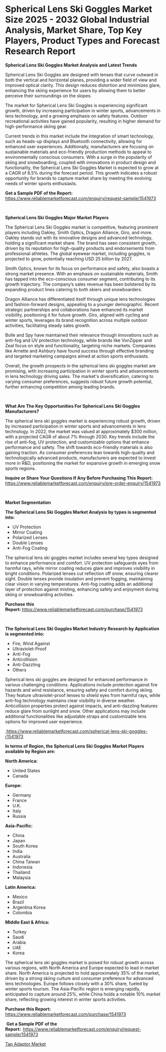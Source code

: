 <p><h1>Spherical Lens Ski Goggles Market Size 2025 - 2032 Global Industrial Analysis, Market Share, Top Key Players, Product Types and Forecast Research Report</h1></p><p><strong>Spherical Lens Ski Goggles Market Analysis and Latest Trends</strong></p>
<p><p>Spherical Lens Ski Goggles are designed with lenses that curve outward in both the vertical and horizontal planes, providing a wider field of view and improved optical clarity. This design reduces distortion and minimizes glare, enhancing the skiing experience for users by allowing them to better perceive their surroundings on the slopes. </p><p>The market for Spherical Lens Ski Goggles is experiencing significant growth, driven by increasing participation in winter sports, advancements in lens technology, and a growing emphasis on safety features. Outdoor recreational activities have gained popularity, resulting in higher demand for high-performance skiing gear. </p><p>Current trends in this market include the integration of smart technology, such as heads-up displays and Bluetooth connectivity, allowing for enhanced user experiences. Additionally, manufacturers are focusing on sustainable materials and eco-friendly production methods to appeal to environmentally conscious consumers. With a surge in the popularity of skiing and snowboarding, coupled with innovations in product design and functionality, the Spherical Lens Ski Goggles Market is expected to grow at a CAGR of 8.5% during the forecast period. This growth indicates a robust opportunity for brands to capture market share by meeting the evolving needs of winter sports enthusiasts.</p></p>
<p><strong>Get a Sample PDF of the Report:&nbsp;</strong> <a href="https://www.reliablemarketforecast.com/enquiry/request-sample/1541973?utm_campaign=3539&utm_medium=2&utm_source=Github&utm_content=ia&utm_term=05042025&utm_id=spherical-lens-ski-goggles">https://www.reliablemarketforecast.com/enquiry/request-sample/1541973</a></p>
<p>&nbsp;</p>
<p><strong>Spherical Lens Ski Goggles Major Market Players</strong></p>
<p><p>The Spherical Lens Ski Goggles market is competitive, featuring prominent players including Oakley, Smith Optics, Dragon Alliance, Giro, and more. Oakley stands out with its innovative designs and advanced technology, holding a significant market share. The brand has seen consistent growth, driven by its reputation for high-quality products and endorsements from professional athletes. The global eyewear market, including goggles, is projected to grow, potentially reaching USD 25 billion by 2027.</p><p>Smith Optics, known for its focus on performance and safety, also boasts a strong market presence. With an emphasis on sustainable materials, Smith has tapped into the eco-conscious consumer segment, contributing to its growth trajectory. The company’s sales revenue has been bolstered by its expanding product lines catering to both skiers and snowboarders.</p><p>Dragon Alliance has differentiated itself through unique lens technologies and fashion-forward designs, appealing to a younger demographic. Recent strategic partnerships and collaborations have enhanced its market visibility, positioning it for future growth. Giro, aligned with cycling and winter sports, leverages its brand recognition across multiple outdoor activities, facilitating steady sales growth.</p><p>Bolle and Spy have maintained their relevance through innovations such as anti-fog and UV protection technology, while brands like VonZipper and Zeal focus on style and functionality, targeting niche markets. Companies like Arnette and Ashbury have found success through effective branding and targeted marketing campaigns aimed at action sports enthusiasts.</p><p>Overall, the growth prospects in the spherical lens ski goggles market are promising, with increasing participation in winter sports and advancements in lens technology driving sales. The market's diversification, catering to varying consumer preferences, suggests robust future growth potential, further enhancing competition among leading brands.</p></p>
<p>&nbsp;</p>
<p><strong>What Are The Key Opportunities For Spherical Lens Ski Goggles Manufacturers?</strong></p>
<p><p>The spherical lens ski goggles market is experiencing robust growth, driven by increased participation in winter sports and advancements in lens technology. In 2022, the market was valued at approximately $300 million, with a projected CAGR of about 7% through 2030. Key trends include the rise of anti-fog, UV protection, and customizable options that enhance performance and safety. The shift towards eco-friendly materials is also gaining traction. As consumer preferences lean towards high-quality and technologically advanced products, manufacturers are expected to invest more in R&D, positioning the market for expansive growth in emerging snow sports regions.</p></p>
<p><strong>Inquire or Share Your Questions If Any Before Purchasing This Report:</strong> <a href="https://www.reliablemarketforecast.com/enquiry/pre-order-enquiry/1541973?utm_campaign=3539&utm_medium=2&utm_source=Github&utm_content=ia&utm_term=05042025&utm_id=spherical-lens-ski-goggles">https://www.reliablemarketforecast.com/enquiry/pre-order-enquiry/1541973</a></p>
<p>&nbsp;</p>
<p><strong>Market Segmentation</strong></p>
<p><strong>The Spherical Lens Ski Goggles Market Analysis by types is segmented into:</strong></p>
<p><ul><li>UV Protection</li><li>Mirror Coating</li><li>Polarized Lenses</li><li>Double Lenses</li><li>Anti-Fog Coating</li></ul></p>
<p><p>The spherical lens ski goggles market includes several key types designed to enhance performance and comfort. UV protection safeguards eyes from harmful rays, while mirror coating reduces glare and improves visibility in bright conditions. Polarized lenses cut reflection off snow, ensuring clearer sight. Double lenses provide insulation and prevent fogging, maintaining clear vision in varying temperatures. Anti-fog coating adds an additional layer of protection against misting, enhancing safety and enjoyment during skiing or snowboarding activities.</p></p>
<p><strong>Purchase this Report:&nbsp;</strong><a href="https://www.reliablemarketforecast.com/purchase/1541973?utm_campaign=3539&utm_medium=2&utm_source=Github&utm_content=ia&utm_term=05042025&utm_id=spherical-lens-ski-goggles">https://www.reliablemarketforecast.com/purchase/1541973</a></p>
<p>&nbsp;</p>
<p><strong>The Spherical Lens Ski Goggles Market Industry Research by Application is segmented into:</strong></p>
<p><ul><li>Fire, Wind Against</li><li>Ultraviolet-Proof</li><li>Anti-Fog</li><li>Anticollision</li><li>Anti-Dazzling</li><li>Others</li></ul></p>
<p><p>Spherical lens ski goggles are designed for enhanced performance in various challenging conditions. Applications include protection against fire hazards and wind resistance, ensuring safety and comfort during skiing. They feature ultraviolet-proof lenses to shield eyes from harmful rays, while anti-fog technology maintains clear visibility in diverse weather. Anticollision properties protect against impacts, and anti-dazzling features reduce glare from sunlight and snow. Other applications may include additional functionalities like adjustable straps and customizable lens options for improved user experience.</p></p>
<p><a href="https://www.reliablemarketforecast.com/spherical-lens-ski-goggles-r1541973?utm_campaign=3539&utm_medium=2&utm_source=Github&utm_content=ia&utm_term=05042025&utm_id=spherical-lens-ski-goggles">&nbsp;https://www.reliablemarketforecast.com/spherical-lens-ski-goggles-r1541973</a></p>
<p><strong>In terms of Region, the Spherical Lens Ski Goggles Market Players available by Region are:</strong></p>
<p>
    <p> <strong> North America: </strong>
        <ul>
            <li>United States</li>
            <li>Canada</li>
        </ul>
        </p> 
    <p> <strong> Europe: </strong>
        <ul>
            <li>Germany</li>
            <li>France</li>
            <li>U.K.</li>
            <li>Italy</li>
            <li>Russia</li>
        </ul>
        </p> 
    <p> <strong> Asia-Pacific: </strong>
        <ul>
            <li>China</li>
            <li>Japan</li>
            <li>South Korea</li>
            <li>India</li>
            <li>Australia</li>
            <li>China Taiwan</li>
            <li>Indonesia</li>
            <li>Thailand</li>
            <li>Malaysia</li>
        </ul>
        </p> 
    <p> <strong> Latin America: </strong>
        <ul>
            <li>Mexico</li>
            <li>Brazil</li>
            <li>Argentina Korea</li>
            <li>Colombia</li>
        </ul>
        </p> 
    <p> <strong> Middle East & Africa: </strong>
        <ul>
            <li>Turkey</li>
            <li>Saudi</li>
            <li>Arabia</li>
            <li>UAE</li>
            <li>Korea</li>
        </ul>
    </p>
    </p>
<p><p>The spherical lens ski goggles market is poised for robust growth across various regions, with North America and Europe expected to lead in market share. North America is projected to hold approximately 35% of the market, driven by a strong skiing culture and consumer preference for advanced lens technologies. Europe follows closely with a 30% share, fueled by winter sports tourism. The Asia-Pacific region is emerging rapidly, anticipated to capture around 25%, while China holds a notable 10% market share, reflecting growing interest in winter sports activities.</p></p>
<p><strong>Purchase this Report: </strong><a href="https://www.reliablemarketforecast.com/purchase/1541973?utm_campaign=3539&utm_medium=2&utm_source=Github&utm_content=ia&utm_term=05042025&utm_id=spherical-lens-ski-goggles">https://www.reliablemarketforecast.com/purchase/1541973</a></p>
<p>&nbsp;<strong>Get a Sample PDF of the Report:&nbsp;&nbsp;</strong><a href="https://www.reliablemarketforecast.com/enquiry/request-sample/1541973?utm_campaign=3539&utm_medium=2&utm_source=Github&utm_content=ia&utm_term=05042025&utm_id=spherical-lens-ski-goggles">https://www.reliablemarketforecast.com/enquiry/request-sample/1541973</a></p>
<p><strong></strong></p>
<p><p><a href="https://github.com/kmettjanksj7/Market-Research-Report-List-1/blob/main/tap-adaptor-market.md?utm_campaign=3539&utm_medium=2&utm_source=Github&utm_content=ia&utm_term=05042025&utm_id=spherical-lens-ski-goggles">Tap Adaptor Market</a></p></p>